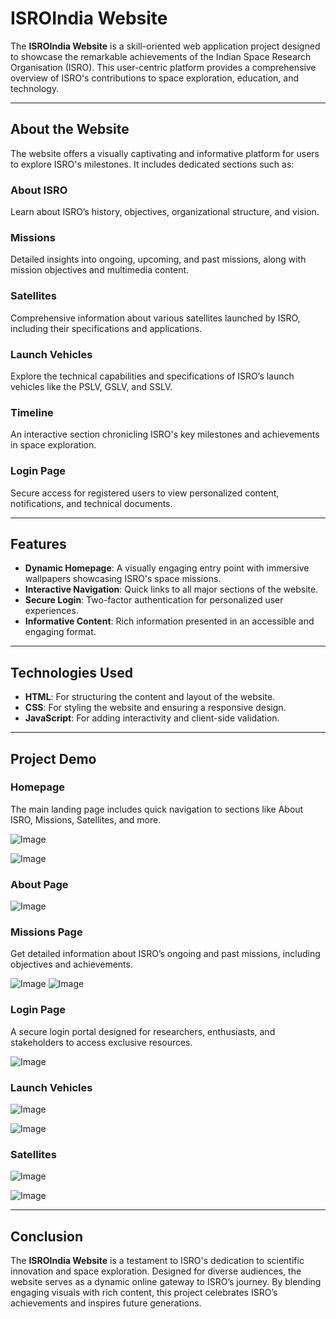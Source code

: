 # ISROIndia Website

The **ISROIndia Website** is a skill-oriented web application project designed to showcase the remarkable achievements of the Indian Space Research Organisation (ISRO). This user-centric platform provides a comprehensive overview of ISRO's contributions to space exploration, education, and technology.

---

## About the Website

The website offers a visually captivating and informative platform for users to explore ISRO's milestones. It includes dedicated sections such as:

### About ISRO
Learn about ISRO’s history, objectives, organizational structure, and vision.

### Missions
Detailed insights into ongoing, upcoming, and past missions, along with mission objectives and multimedia content.

### Satellites
Comprehensive information about various satellites launched by ISRO, including their specifications and applications.

### Launch Vehicles
Explore the technical capabilities and specifications of ISRO’s launch vehicles like the PSLV, GSLV, and SSLV.

### Timeline
An interactive section chronicling ISRO's key milestones and achievements in space exploration.

### Login Page
Secure access for registered users to view personalized content, notifications, and technical documents.

---

## Features

- **Dynamic Homepage**: A visually engaging entry point with immersive wallpapers showcasing ISRO's space missions.
- **Interactive Navigation**: Quick links to all major sections of the website.
- **Secure Login**: Two-factor authentication for personalized user experiences.
- **Informative Content**: Rich information presented in an accessible and engaging format.

---

## Technologies Used

- **HTML**: For structuring the content and layout of the website.
- **CSS**: For styling the website and ensuring a responsive design.
- **JavaScript**: For adding interactivity and client-side validation.

---

## Project Demo

### Homepage

The main landing page includes quick navigation to sections like About ISRO, Missions, Satellites, and more.

![Image](https://github.com/user-attachments/assets/36b20a63-b551-484a-be10-56b449e7de05)

![Image](https://github.com/user-attachments/assets/5dff9de8-ca00-45f6-bb4b-dfa3616f34c6)

### About Page

![Image](https://github.com/user-attachments/assets/48cafbb8-67f2-4437-88a8-2c51bd3805c1)


### Missions Page
Get detailed information about ISRO’s ongoing and past missions, including objectives and achievements.

![Image](https://github.com/user-attachments/assets/c0d65a70-c94a-47bb-8d32-95e0ccc9ce0e)
![Image](https://github.com/user-attachments/assets/7ebfc44a-7f4c-4cd7-a95d-eb40028a8dd4)

### Login Page
A secure login portal designed for researchers, enthusiasts, and stakeholders to access exclusive resources.

![Image](https://github.com/user-attachments/assets/bd3f5274-e948-4edb-99ca-51a0761ea617)

### Launch Vehicles

![Image](https://github.com/user-attachments/assets/7df3290b-1337-4d88-a084-980f8621cfe7)

![Image](https://github.com/user-attachments/assets/3bcf83d4-a6a3-4d83-ac1f-a1ddb71677be)

### Satellites

![Image](https://github.com/user-attachments/assets/bd2a1ec3-2e2c-46e5-8f73-9200cff636de)

![Image](https://github.com/user-attachments/assets/913d42b0-4462-4ddf-8d0d-8149b6c34275)


---

## Conclusion

The **ISROIndia Website** is a testament to ISRO's dedication to scientific innovation and space exploration. Designed for diverse audiences, the website serves as a dynamic online gateway to ISRO’s journey. By blending engaging visuals with rich content, this project celebrates ISRO’s achievements and inspires future generations.
